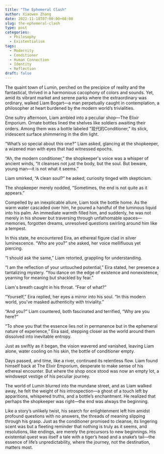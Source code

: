 ```yaml
---
title: "The Ephemeral Clash"
author: Xiaowen Zhang
date: 2022-11-18T07:00:00+08:00
slug: the-ephemeral-clash
type: post
categories:
  - Philosophy
  - Existentialism
tags:
  - Modernity
  - Conditioner
  - Human Connection
  - Identity
  - Reflection
draft: false
---
```


The quaint town of Lumin, perched on the precipice of reality and the fantastical, thrived in a harmonious cacophony of colors and sounds. Yet, amid its vibrant market and serene parks where the extraordinary was ordinary, walked Liam Bogart—a man perpetually caught in contemplation, a philosopher at heart burdened by the modern world’s trivialities.

One sultry afternoon, Liam ambled into a peculiar shop—The Elixir Emporium. Ornate bottles lined the shelves like soldiers awaiting their orders. Among them was a bottle labeled "现代的Conditioner," its slick, iridescent surface shimmering in the dim light.

“What’s so special about this one?” Liam asked, glancing at the shopkeeper, a wizened man with eyes that had witnessed epochs.

“Ah, the modern conditioner,” the shopkeeper's voice was a whisper of ancient winds, “It cleanses not just the body, but the soul. But beware, young man—it is not what it seems.”

Liam smirked, “A clean soul?” he asked, curiosity tinged with skepticism.

The shopkeeper merely nodded, “Sometimes, the end is not quite as it appears.”

Compelled by an inexplicable allure, Liam took the bottle home. As the warm water cascaded over him, he poured a handful of the luminous liquid into his palm. An immediate warmth filled him, and suddenly, he was not merely in his shower but traversing through unfathomable spaces—memories, forgotten dreams, unresolved questions swirling around him like a tempest.

In this state, he encountered Eira, an ethereal figure clad in silver luminescence. “Who are you?” she asked, her voice mellifluous yet piercing.

“I should ask the same,” Liam retorted, grappling for understanding.

“I am the reflection of your untouched potential,” Eira stated, her presence a tantalizing mystery. “You dance on the edge of existence and nonexistence, yearning for meaning but shackled by fear.”

Liam's breath caught in his throat. “Fear of what?”

“Yourself,” Eira replied, her eyes a mirror into his soul. “In this modern world, you've masked authenticity with triviality.”

“And you?” Liam countered, both fascinated and terrified, “Why are you here?”

“To show you that the essence lies not in permanence but in the ephemeral nature of experience,” Eira said, stepping closer as the world around them dissolved into inevitable entropy.

Just as swiftly as it began, the vision wavered and vanished, leaving Liam alone, water cooling on his skin, the bottle of conditioner empty.

Days passed, and time, like a river, continued its relentless flow. Liam found himself back at The Elixir Emporium, desperate to make sense of his ethereal encounter. But where the shop once stood was now an empty lot, a windswept vestige of his peculiar journey.

The world of Lumin blurred into the mundane street, and as Liam walked away, he felt the weight of his introspection—a ghost of a touch left by apparitions, whispered truths, and a bottle’s enchantment. He realized that perhaps the shopkeeper was right—the end was always the beginning.

Like a story’s unlikely twist, his search for enlightenment left him amidst profound questions with no answers, the threads of meaning slipping through his grasp. Just as the conditioner promised to cleanse, its lingering scent was but a fleeting reminder that nothing is truly as it seems, and resolutions, like endings, are merely the precursors to new beginnings. His existential quest was itself a tale with a tiger’s head and a snake’s tail—the essence of life’s unpredictability, where the journey, not the destination, matters most.